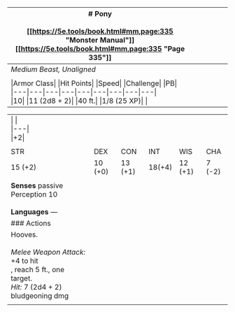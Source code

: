 | # Pony<br><br>[[https://5e.tools/book.html#mm,page:335 "Monster Manual"]] [[https://5e.tools/book.html#mm,page:335 "Page 335"]]                                                     |     |     |     |     |     |
| ----------------------------------------------------------------------------------------------------------------------------------------------------------------------------------------- | --- | --- | --- | --- | --- |
| _Medium Beast, Unaligned_                                                                                                                                                                 |     |     |     |     |     |
|                                                                                                                                                                                           |     |     |     |     |     |
| \|Armor Class\|   \|Hit Points\|   \|Speed\|   \|Challenge\|   \|PB\|<br>\|---\|---\|---\|---\|---\|---\|---\|---\|---\|<br>\|10\|   \|11 (2d8 + 2)\|   \|40 ft.\|   \|1/8 (25 XP)\|   \| |     |     |     |     |     |

|                                                                                                                      |         |         |        |         |        |
| -------------------------------------------------------------------------------------------------------------------- | ------- | ------- | ------ | ------- | ------ |
| \|   \|<br>\|---\|<br>\|+2\|                                                                                         |         |         |        |         |        |
|                                                                                                                      |         |         |        |         |        |
| STR                                                                                                                  | DEX     | CON     | INT    | WIS     | CHA    |
| 15 (+2)                                                                                                              | 10 (+0) | 13 (+1) | 18(+4) | 12 (+1) | 7 (-2) |
|                                                                                                                      |         |         |        |         |        |
| **Senses** passive Perception 10<br><br>**Languages** —                                                              |         |         |        |         |        |
| ### Actions                                                                                                          |         |         |        |         |        |
| Hooves.<br><br>_Melee Weapon Attack:_ +4 to hit<br>, reach 5 ft., one target. <br>_Hit:_ 7 (2d4 + 2) bludgeoning dmg |         |         |        |         |        |
|                                                                                                                      |         |         |        |         |        |